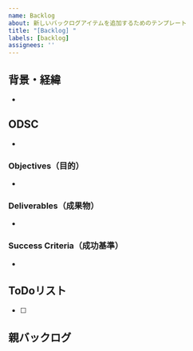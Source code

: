 ```yaml
---
name: Backlog
about: 新しいバックログアイテムを追加するためのテンプレート
title: "[Backlog] "
labels: [backlog]
assignees: ''
---
```

## 背景・経緯
* 

## ODSC
* 

### Objectives（目的）
* 

### Deliverables（成果物）
*  

### Success Criteria（成功基準）
*  

## ToDoリスト
* [ ] 

## 親バックログ
